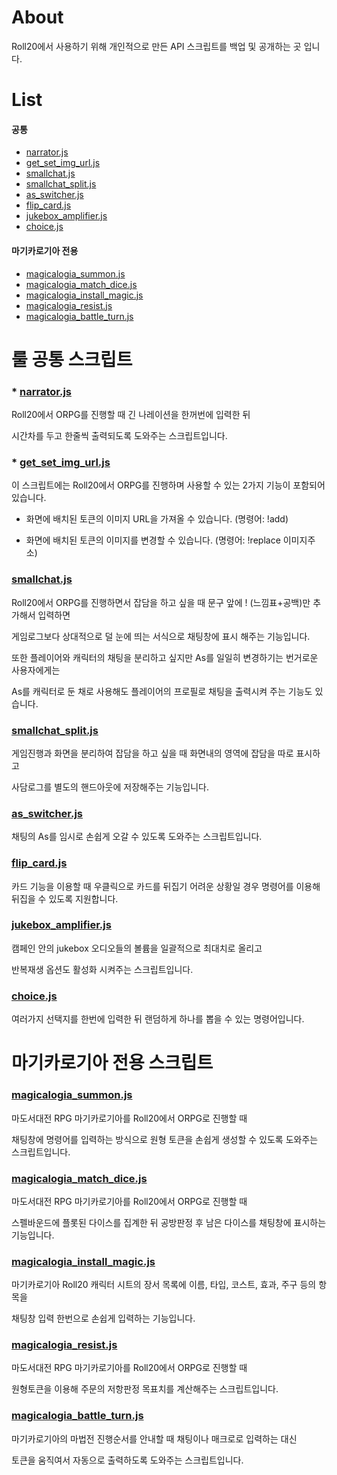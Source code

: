 # About
Roll20에서 사용하기 위해 개인적으로 만든 API 스크립트를 백업 및 공개하는 곳 입니다.


# List
#### 공통
- [narrator.js](#narratorjs)
- [get_set_img_url.js](#get_set_img_urljs)
- [smallchat.js](#smallchatjs)
- [smallchat_split.js](#smallchat_splitjs)
- [as_switcher.js](#as_switcherjs)
- [flip_card.js](#flip_cardjs)
- [jukebox_amplifier.js](#jukebox_amplifierjs)
- [choice.js](#choicejs)

#### 마기카로기아 전용
- [magicalogia_summon.js](#magicalogia_summonjs)
- [magicalogia_match_dice.js](#magicalogia_match_dicejs)
- [magicalogia_install_magic.js](#magicalogia_install_magicjs)
- [magicalogia_resist.js](#magicalogia_resistjs)
- [magicalogia_battle_turn.js](#magicalogia_battle_turnjs)   
   
   
   
# 룰 공통 스크립트
   
### * [narrator.js](https://github.com/kibkibe/roll20_api_scripts/blob/master/narrator.js)
Roll20에서 ORPG를 진행할 때 긴 나레이션을 한꺼번에 입력한 뒤



시간차를 두고 한줄씩 출력되도록 도와주는 스크립트입니다.



### * [get_set_img_url.js](https://github.com/kibkibe/roll20_api_scripts/blob/master/get_set_img_url.js)
이 스크립트에는 Roll20에서 ORPG를 진행하며 사용할 수 있는 2가지 기능이 포함되어 있습니다.



- 화면에 배치된 토큰의 이미지 URL을 가져올 수 있습니다. (명령어: !add)



- 화면에 배치된 토큰의 이미지를 변경할 수 있습니다. (명령어: !replace 이미지주소)



### [smallchat.js](https://github.com/kibkibe/roll20_api_scripts/blob/master/smallchat.js)
Roll20에서 ORPG를 진행하면서 잡담을 하고 싶을 때 문구 앞에 ! (느낌표+공백)만 추가해서 입력하면



게임로그보다 상대적으로 덜 눈에 띄는 서식으로 채팅창에 표시 해주는 기능입니다.



또한 플레이어와 캐릭터의 채팅을 분리하고 싶지만 As를 일일히 변경하기는 번거로운 사용자에게는



As를 캐릭터로 둔 채로 사용해도 플레이어의 프로필로 채팅을 출력시켜 주는 기능도 있습니다.



### [smallchat_split.js](https://github.com/kibkibe/roll20_api_scripts/blob/master/smallchat_split.js)
게임진행과 화면을 분리하여 잡담을 하고 싶을 때 화면내의 영역에 잡담을 따로 표시하고



사담로그를 별도의 핸드아웃에 저장해주는 기능입니다.



### [as_switcher.js](https://github.com/kibkibe/roll20_api_scripts/blob/master/as_switcher.js)
채팅의 As를 임시로 손쉽게 오갈 수 있도록 도와주는 스크립트입니다.



### [flip_card.js](https://github.com/kibkibe/roll20_api_scripts/blob/master/flip_card.js)
카드 기능을 이용할 때 우클릭으로 카드를 뒤집기 어려운 상황일 경우 명령어를 이용해 뒤집을 수 있도록 지원합니다.



### [jukebox_amplifier.js](https://github.com/kibkibe/roll20_api_scripts/blob/master/jukebox_amplifier.js)
캠페인 안의 jukebox 오디오들의 볼륨을 일괄적으로 최대치로 올리고



반복재생 옵션도 활성화 시켜주는 스크립트입니다.



### [choice.js](https://github.com/kibkibe/roll20_api_scripts/blob/master/choice.js)
여러가지 선택지를 한번에 입력한 뒤 랜덤하게 하나를 뽑을 수 있는 명령어입니다.
 
 
    
# 마기카로기아 전용 스크립트
 
### [magicalogia_summon.js](https://github.com/kibkibe/roll20_api_scripts/blob/master/magicalogia_summon.js)
마도서대전 RPG 마기카로기아를 Roll20에서 ORPG로 진행할 때



채팅창에 명령어를 입력하는 방식으로 원형 토큰을 손쉽게 생성할 수 있도록 도와주는 스크립트입니다.
 
 
 
### [magicalogia_match_dice.js](https://github.com/kibkibe/roll20_api_scripts/blob/master/magicalogia_match_dice.js)
마도서대전 RPG 마기카로기아를 Roll20에서 ORPG로 진행할 때



스펠바운드에 플롯된 다이스를 집계한 뒤 공방판정 후 남은 다이스를 채팅창에 표시하는 기능입니다.



### [magicalogia_install_magic.js](https://github.com/kibkibe/roll20_api_scripts/blob/master/magicalogia_install_magic.js)
마기카로기아 Roll20 캐릭터 시트의 장서 목록에 이름, 타입, 코스트, 효과, 주구 등의 항목을



채팅창 입력 한번으로 손쉽게 입력하는 기능입니다.



### [magicalogia_resist.js](https://github.com/kibkibe/roll20_api_scripts/blob/master/magicalogia_resist.js)
마도서대전 RPG 마기카로기아를 Roll20에서 ORPG로 진행할 때



원형토큰을 이용해 주문의 저항판정 목표치를 계산해주는 스크립트입니다.



### [magicalogia_battle_turn.js](https://github.com/kibkibe/roll20_api_scripts/blob/master/magicalogia_battle_turn.js)
마기카로기아의 마법전 진행순서를 안내할 때 채팅이나 매크로로 입력하는 대신



토큰을 움직여서 자동으로 출력하도록 도와주는 스크립트입니다.

